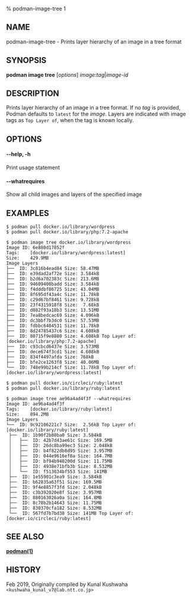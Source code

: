 % podman-image-tree 1

## NAME

podman\-image\-tree - Prints layer hierarchy of an image in a tree format

## SYNOPSIS

**podman image tree** [*options*] _image:tag_|_image-id_

## DESCRIPTION

Prints layer hierarchy of an image in a tree format.
If no _tag_ is provided, Podman defaults to `latest` for the _image_.
Layers are indicated with image tags as `Top Layer of`, when the tag is known locally.

## OPTIONS

#### **--help**, **-h**

Print usage statement

#### **--whatrequires**

Show all child images and layers of the specified image

## EXAMPLES

```
$ podman pull docker.io/library/wordpress
$ podman pull docker.io/library/php:7.2-apache

$ podman image tree docker.io/library/wordpress
Image ID: 6e880d17852f
Tags:    [docker.io/library/wordpress:latest]
Size:    429.9MB
Image Layers
├──  ID: 3c816b4ead84 Size: 58.47MB
├──  ID: e39dad2af72e Size: 3.584kB
├──  ID: b2d6a702383c Size: 213.6MB
├──  ID: 94609408badd Size: 3.584kB
├──  ID: f4dddbf86725 Size: 43.04MB
├──  ID: 8f695df43a4c Size: 11.78kB
├──  ID: c29d67bf8461 Size: 9.728kB
├──  ID: 23f4315918f8 Size:  7.68kB
├──  ID: d082f93a18b3 Size: 13.51MB
├──  ID: 7ea8bedcac69 Size: 4.096kB
├──  ID: dc3bbf7b3dc0 Size: 57.53MB
├──  ID: fdbbc6404531 Size: 11.78kB
├──  ID: 8d24785437c6 Size: 4.608kB
├──  ID: 80715f9e8880 Size: 4.608kB Top Layer of: [docker.io/library/php:7.2-apache]
├──  ID: c93cbcd6437e Size: 3.573MB
├──  ID: dece674f3cd1 Size: 4.608kB
├──  ID: 834f4497afda Size: 768kB
├──  ID: bfe2ce1263f8 Size: 40.06MB
└──  ID: 748e99b214cf Size: 11.78kB Top Layer of: [docker.io/library/wordpress:latest]

$ podman pull docker.io/circleci/ruby:latest
$ podman pull docker.io/library/ruby:latest

$ podman image tree ae96a4ad4f3f --whatrequires
Image ID: ae96a4ad4f3f
Tags:    [docker.io/library/ruby:latest]
Size:    894.2MB
Image Layers
└──  ID: 9c92106221c7 Size:  2.56kB Top Layer of: [docker.io/library/ruby:latest]
 ├──  ID: 1b90f2b80ba0 Size: 3.584kB
 │   ├──  ID: 42b7d43ae61c Size: 169.5MB
 │   ├──  ID: 26dc8ba99ec3 Size: 2.048kB
 │   ├──  ID: b4f822db8d95 Size: 3.957MB
 │   ├──  ID: 044e9616ef8a Size: 164.7MB
 │   ├──  ID: bf94b940200d Size: 11.75MB
 │   ├──  ID: 4938e71bfb3b Size: 8.532MB
 │   └──  ID: f513034bf553 Size: 141MB
 ├──  ID: 1e55901c3ea9 Size: 3.584kB
 ├──  ID: b62835a63f51 Size: 169.5MB
 ├──  ID: 9f4e8857f3fd Size: 2.048kB
 ├──  ID: c3b392020e8f Size: 3.957MB
 ├──  ID: 880163026a0a Size: 164.8MB
 ├──  ID: 8c78b2b14643 Size: 11.75MB
 ├──  ID: 830370cfa182 Size: 8.532MB
 └──  ID: 567fd7b7bd38 Size: 141MB Top Layer of: [docker.io/circleci/ruby:latest]

```

## SEE ALSO

**[podman(1)](commands/podman.md)**

## HISTORY

Feb 2019, Originally compiled by Kunal Kushwaha `<kushwaha_kunal_v7@lab.ntt.co.jp>`
